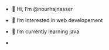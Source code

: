 - 👋 Hi, I’m @nourhajnasser
- 👀 I’m interested in  web developement
- 🌱 I’m currently learning java

-

<!---
nourhajnasser/nourhajnasser is a ✨ special ✨ repository because its `README.md` (this file) appears on your GitHub profile.
You can click the Preview link to take a look at your changes.
--->
